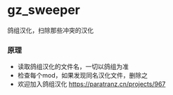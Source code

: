 # gz_sweeper
鸽组汉化，扫除那些冲突的汉化

### 原理

+ 读取鸽组汉化的文件名，一切以鸽组为准
+ 检查每个mod，如果发现同名汉化文件，删除之
+ 欢迎加入鸽组汉化 https://paratranz.cn/projects/967